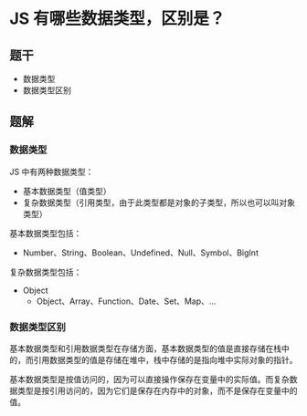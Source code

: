 # JS 有哪些数据类型，区别是？

## 题干

- 数据类型
- 数据类型区别

## 题解
### 数据类型

JS 中有两种数据类型：

- 基本数据类型（值类型）
- 复杂数据类型（引用类型，由于此类型都是对象的子类型，所以也可以叫对象类型）

基本数据类型包括：

- Number、String、Boolean、Undefined、Null、Symbol、BigInt

复杂数据类型包括：

- Object
  - Object、Array、Function、Date、Set、Map、...


### 数据类型区别

基本数据类型和引用数据类型在存储方面，基本数据类型的值是直接存储在栈中的，而引用数据类型的值是存储在堆中，栈中存储的是指向堆中实际对象的指针。

基本数据类型是按值访问的，因为可以直接操作保存在变量中的实际值。而复杂数据类型是按引用访问的，因为它们是保存在内存中的对象，而不是保存在变量中的值。
